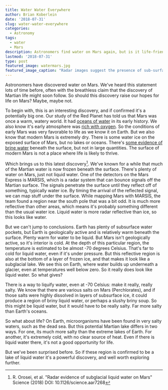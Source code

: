 ```yaml
---
title: Water Water Everywhere
author: Brian Koberlein
date: '2018-07-31'
slug: water-water-everywhere
categories:
  - Astronomy
tags:
  - water
  - Mars
description: Astronomers find water on Mars again, but is it life-friendly
lastmod: '2018-07-31'
type: post
featured_image: watermars.jpg
featured_image_caption: "Radar images suggest the presence of sub-surface water. Credits: Context map: NASA/Viking; THEMIS background: NASA/JPL-Caltech/Arizona State University; MARSIS data: ESA/NASA/JPL/ASI/Univ. Rome; R. Orosei et al 2018"
---
```


Astronomers have discovered water on Mars. We've heard this statement lots of time before, often with the breathless claim that the discovery of Martian life might soon follow. So should this discovery raise our hopes for life on Mars? Maybe, maybe not.

To begin with, this is an interesting discovery, and if confirmed it's a potentially big one. Our study of the Red Planet has told us that Mars was once a warm, watery world. It had [oceans of water](https://briankoberlein.com/2015/03/07/blue-mars/) in its early history. We also know it's early atmosphere was [rich with oxygen](https://briankoberlein.com/2014/07/02/rusted-development/). So the conditions of early Mars was very favorable to life as we know it on Earth. But we also know that modern Mars is extremely dry. There is some water ice on the exposed surface of Mars, but no lakes or oceans. There's [some evidence of brine water](https://briankoberlein.com/2015/09/29/the-edge-of-wetness/) beneath the surface, but not in large quantities. The surface of modern Mars is not a place where life is likely to thrive.

Which brings us to this latest discovery[^1]. We've known for a while that much of the Martian water is now frozen beneath the surface. There's plenty of water on Mars, just not liquid water. One of the detectors on the Mars Express is MARSIS, which is a radar system that can bounce signals off the Martian surface. The signals penetrate the surface until they reflect off of something, typically water ice. By timing the arrival of the reflected signal, we can map stuff under the surface. While mapping Mars with MARSIS, the team found a region near the south pole that was a bit odd. It is much more reflective than other areas, which means it's probably something different than the usual water ice. Liquid water is more radar reflective than ice, so this looks like water.

But we can't jump to conclusions. Earth has plenty of subsurface water pockets, but Earth is geologically active and is relatively warm beneath the surface. Plenty warm for water to be liquid. But Mars isn't geologically active, so it's interior is cold. At the depth of this particular region, the temperature is estimated to be almost -70 degrees Celsius. That's far to cold for liquid water, even if it's under pressure. But this reflective region is also at the bottom of a layer of frozen ice, and that makes it look like a subglacial lake. We see this on Earth, where water builds up underneath a glacier, even at temperatures well below zero. So it really does look like liquid water. So what gives?

There is a way to liquify water, even at -70 Celsius: make it really, really salty. We know that there are various salts on Mars (Perchlorates), and if those salts were highly dissolved in layers of subsurface ice, it could produce a region of briny liquid water, or perhaps a slushy briny soup. So this might be liquid water, but it would have to be really salty. Far more salty than Earth's oceans.

So what about life? On Earth, microorganisms have been found in very salty waters, such as the dead sea. But this potential Martian lake differs in two ways. For one, its much more salty than the extreme lakes of Earth. For another, it's extremely cold, with no clear source of heat. Even if there is liquid water there, it's not a good opportunity for life. 

But we've been surprised before. So if these region is confirmed to be a lake of liquid water it's a powerful discovery, and well worth exploring further. 

[^1]: R. Orosei, et al. "Radar evidence of subglacial liquid water on Mars" Science (2018) DOI: 10.1126/science.aar7268 